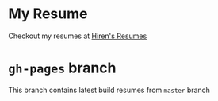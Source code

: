 # My Resume
Checkout my resumes at [Hiren's Resumes](https://hirenchalodiya1.github.io/resume/)

# `gh-pages` branch
This branch contains latest build resumes from `master` branch
